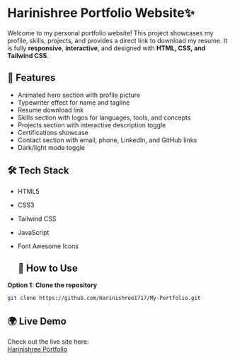 #  Harinishree Portfolio Website✨

Welcome to my personal portfolio website! This project showcases my profile, skills, projects, and provides a direct link to download my resume. It is fully **responsive**, **interactive**, and designed with **HTML, CSS, and Tailwind CSS**.

## 🔗 Features
- Animated hero section with profile picture
- Typewriter effect for name and tagline
- Resume download link
- Skills section with logos for languages, tools, and concepts
- Projects section with interactive description toggle
- Certifications showcase
- Contact section with email, phone, LinkedIn, and GitHub links
- Dark/light mode toggle

## 🛠️ Tech Stack
- HTML5
- CSS3
- Tailwind CSS
- JavaScript
- Font Awesome Icons

  ## 📂 How to Use

**Option 1: Clone the repository**
```bash
git clone https://github.com/Harinishree1717/My-Portfolio.git
```

## 🌍 Live Demo
Check out the live site here:  
[Harinishree Portfolio](  https://harinishree1717.github.io/My-Portfolio/)
